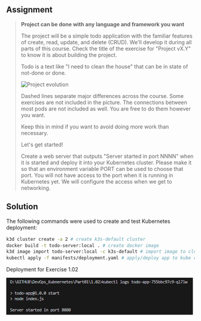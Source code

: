 ## Assignment

> 
> **Project can be done with any language and framework you want**
> 
> The project will be a simple todo application with the familiar features of create, read, update, and delete (CRUD). We'll develop it during all parts of this course. Check the title of the exercise for "Project vX.Y" to know it is about building the project.
> 
> Todo is a text like "I need to clean the house" that can be in state of not-done or done.
> 
> ![Project evolution](https://devopswithkubernetes.com/static/42cd00819d1db5789826b38bb7f95328/2430e/project.webp)
> 
> Dashed lines separate major differences across the course. Some exercises are not included in the picture. The connections between most pods are not included as well. You are free to do them however you want.
> 
> Keep this in mind if you want to avoid doing more work than necessary.
> 
> Let's get started!
> 
> Create a web server that outputs "Server started in port NNNN" when it is started and deploy it into your Kubernetes cluster. Please make it so that an environment variable PORT can be used to choose that port. You will not have access to the port when it is running in Kubernetes yet. We will configure the access when we get to networking.

## Solution

The following commands were used to create and test Kubernetes deployment:

```bash
k3d cluster create -a 2 # create k3s-default cluster
docker build -t todo-server:local . # create docker image
k3d image import todo-server:local -c k3s-default # import image to cluster k3s-default
kubectl apply -f manifests/deployment.yaml # apply/deploy app to kube cluster k3s-default
```

Deployment for Exercise 1.02

![alt text](image.png)